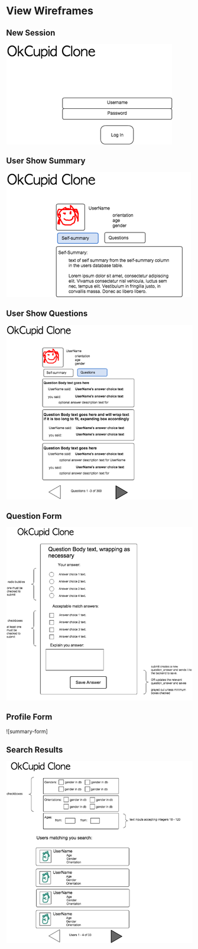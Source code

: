 # View Wireframes

## New Session
![new-session]

## User Show Summary
![user-show-summary]

## User Show Questions
![user-show-questions]

## Question Form
![question-form]

## Profile Form
![summary-form]

## Search Results
![search-results]

[new-session]: ./wireframes/new_session.png
[user-show-summary]: ./wireframes/user_show_summary.png
[user-show-questions]: ./wireframes/user_show_questions.png
[question-form]: ./wireframes/question_form.png
[profile-form]: ./wireframes/profile_form.png
[search-results]: ./wireframes/search_results.png
